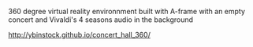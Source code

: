 360 degree virtual reality environnment built with A-frame with an empty concert and Vivaldi's 4 seasons audio in the background


http://ybinstock.github.io/concert_hall_360/
